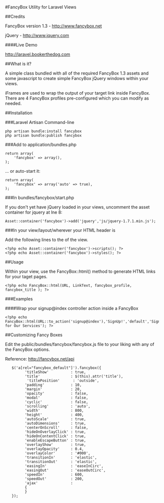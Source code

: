 #FancyBox Utility for Laravel Views

##Credits

FancyBox version 1.3 - http://www.fancybox.net

jQuery - http://www.jquery.com

####Live Demo

http://laravel.bookerthedog.com

##What is it?

A simple class bundled with all of the required FancyBox 1.3 assets and some javascript to create simple FancyBox jQuery windows within your views.

iFrames are used to wrap the output of your target link inside FancyBox. There are 4 FancyBox profiles pre-configured which you can modify as needed.

##Installation

###Laravel Artisan Command-line

    php artisan bundle:install fancybox
    php artisan bundle:publish fancybox

###Add to application/bundles.php

    return array(
        'fancybox' => array(),
    );

... or auto-start it:

    return array(
        'fancybox' => array('auto' => true),
    );

###In bundles/fancybox/start.php

If you don't yet have jQuery loaded in your views, uncomment the asset container for jquery at lne 8:

    Asset::container('fancybox')->add('jquery','js/jquery-1.7.1.min.js');

###In your view/layout/wherever your HTML header is

Add the following lines to the <head> of the view.


    <?php echo Asset::container('fancybox')->scripts(); ?>
    <?php echo Asset::container('fancybox')->styles(); ?>

##Usage

Within your view, use the FancyBox::html() method to generate HTML links for your taget pages.

    <?php echo FancyBox::html(URL, LinkText, fancybox_profile, fancybox_title ); ?>

###Examples

####Wrap your signup@index controller action inside a FancyBox

    <?php echo FancyBox::html(URL::to_action('signup@index'),'SignUp!','default','SignUp for Our Services'); ?>

##Customizing Fancy Boxes

Edit the public/bundles/fancybox/fancybox.js file to your liking with any of the FancyBox options.

Reference: http://fancybox.net/api

       $('a[rel="fancybox_default"]').fancybox({
             'titleShow'          : true,
             'title'              : $(this).attr('title'),
              'titlePosition'      : 'outside',
             'padding'            : 10,
             'margin'             : 20,
             'opacity'            : false,
             'modal'              : false,
             'cyclic'             : false,
             'scrolling'          : 'auto',
             'width'              : 800,
             'height'             : 400,
             'autoScale'          : true,
             'autoDimensions'     : true,
             'centerOnScroll'     : false,
             'hideOnOverlayClick' : true,
             'hideOnContentClick' : true,
             'enableEscapeButton' : true,
             'overlayShow'        : true,
             'overlayOpacity'     : 0.4,
             'overlayColor'       : '#000',
             'transitionIn'       : 'elastic',
             'transitionOut'      : 'elastic',
             'easingIn'           : 'easeInCirc',
             'easingOut'          : 'easeOutCirc',
             'speedIn'            : 600,
             'speedOut'           : 200,
             'ajax'               :
             {
             }
       });

